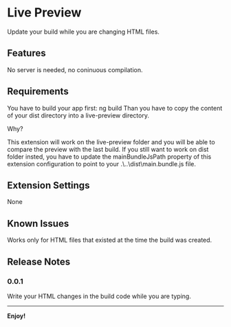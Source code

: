 # Live Preview

Update your build while you are changing HTML files.

## Features

No server is needed, no coninuous compilation.

## Requirements

You have to build your app first: ng build
Than you have to copy the content of your dist directory into a live-preview directory.

Why?

This extension will work on the live-preview folder and you will be able to compare the preview with the last build.
If you still want to work on dist folder insted, you have to update the mainBundleJsPath property of this extension configuration to point to your .\\..\\dist\\main.bundle.js file.

## Extension Settings

None

## Known Issues

Works only for HTML files that existed at the time the build was created.

## Release Notes

### 0.0.1
Write your HTML changes in the build code while you are typing.

-----------------------------------------------------------------------------------------------------------

**Enjoy!**